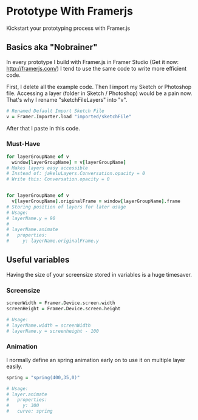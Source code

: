 # Prototype With Framerjs
Kickstart your prototyping process with Framer.js

## Basics aka "Nobrainer"
In every prototype I build with Framer.js in Framer Studio (Get it now: http://framerjs.com/) I tend to use the same code to write more efficient code. 

First, I delete all the example code.
Then I import my Sketch or Photoshop file. Accessing a layer (folder in Sketch / Photoshop) would be a pain now. That's why I rename "sketchFileLayers" into "v".

```coffeescript
# Renamed Default Import Sketch File
v = Framer.Importer.load "imported/sketchFile"
```

After that I paste in this code.
### Must-Have
```coffeescript
for layerGroupName of v
  window[layerGroupName] = v[layerGroupName]
# Makes layers easy accessible 
# Instead of: jakeluLayers.Conversation.opacity = 0
# Write this: Conversation.opacity = 0


for layerGroupName of v
  v[layerGroupName].originalFrame = window[layerGroupName].frame
# Storing position of layers for later usage
# Usage:
# layerName.y = 90
#
# layerName.animate
#   properties:
#     y: layerName.originalFrame.y
```

## Useful variables
Having the size of your screensize stored in variables is a huge timesaver.

### Screensize
```coffeescript
screenWidth = Framer.Device.screen.width
screenHeight = Framer.Device.screen.height

# Usage:
# layerName.width = screenWidth 
# layerName.y = screenheight - 100
```

### Animation
I normally define an spring animation early on to use it on multiple layer easily.
```coffeescript
spring = "spring(400,35,0)"

# Usage:
# layer.animate
#   properties:
#     y: 300
#   curve: spring
```